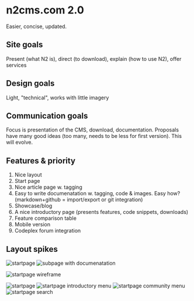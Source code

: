 # n2cms.com 2.0 #
Easier, concise, updated.

## Site goals ##
Present (what N2 is), direct (to download), explain (how to use N2), offer services

## Design goals ##
Light, "technical", works with little imagery

## Communication goals ##
Focus is presentation of the CMS, download, documentation. Proposals have many good ideas (too many, needs to be less for first version). This will evolve.

## Features & priority ##
1. Nice layout
2. Start page
3. Nice article page w. tagging
4. Easy to write documenatation w. tagging, code & images. Easy how? (markdown+github = import/export or git integration)
5. Showcase/blog
6. A nice introductory page (presents features, code snippets, downloads)
7. Feature comparison table
8. Mobile version
9. Codeplex forum integration

## Layout spikes ##

![startpage](https://github.com/n2cms/n2cms_com/raw/master/proj/test1.png)
![subpage with documenatation](https://github.com/n2cms/n2cms_com/raw/master/proj/test1_subpage.png)

![startpage wireframe](https://github.com/n2cms/n2cms_com/raw/master/proj/test2.png)

![startpage](https://github.com/n2cms/n2cms_com/raw/master/proj/test3.png)
![startpage introductory menu](https://github.com/n2cms/n2cms_com/raw/master/proj/test3c_pathtosuccess.png)
![startpage community menu](https://github.com/n2cms/n2cms_com/raw/master/proj/test3c_community.png)
![startpage search](https://github.com/n2cms/n2cms_com/raw/master/proj/test3c_search.png)
